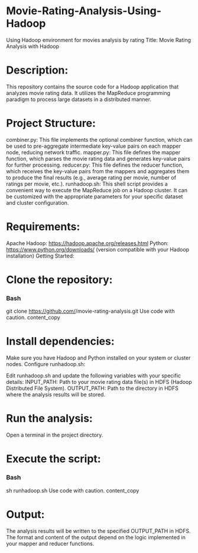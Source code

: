 # Movie-Rating-Analysis-Using-Hadoop
Using Hadoop environment for movies analysis by rating 
Title: Movie Rating Analysis with Hadoop

# Description:

This repository contains the source code for a Hadoop application that analyzes movie rating data. It utilizes the MapReduce programming paradigm to process large datasets in a distributed manner.

# Project Structure:

combiner.py: This file implements the optional combiner function, which can be used to pre-aggregate intermediate key-value pairs on each mapper node, reducing network traffic.
mapper.py: This file defines the mapper function, which parses the movie rating data and generates key-value pairs for further processing.
reducer.py: This file defines the reducer function, which receives the key-value pairs from the mappers and aggregates them to produce the final results (e.g., average rating per movie, number of ratings per movie, etc.).
runhadoop.sh: This shell script provides a convenient way to execute the MapReduce job on a Hadoop cluster. It can be customized with the appropriate parameters for your specific dataset and cluster configuration.
# Requirements:

Apache Hadoop: https://hadoop.apache.org/releases.html
Python: https://www.python.org/downloads/ (version compatible with your Hadoop installation)
Getting Started:

# Clone the repository:

### Bash
git clone https://github.com/<your-username>/movie-rating-analysis.git
Use code with caution.
content_copy
# Install dependencies:

Make sure you have Hadoop and Python installed on your system or cluster nodes.
Configure runhadoop.sh:

Edit runhadoop.sh and update the following variables with your specific details:
INPUT_PATH: Path to your movie rating data file(s) in HDFS (Hadoop Distributed File System).
OUTPUT_PATH: Path to the directory in HDFS where the analysis results will be stored.
# Run the analysis:

Open a terminal in the project directory.

# Execute the script:

### Bash
sh runhadoop.sh
Use code with caution.
content_copy
# Output:

The analysis results will be written to the specified OUTPUT_PATH in HDFS. The format and content of the output depend on the logic implemented in your mapper and reducer functions.
